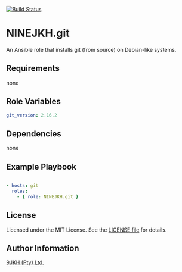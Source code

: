 [![Build Status](https://travis-ci.org/NINEJKH/ansible-role-git.svg?branch=master)](https://travis-ci.org/NINEJKH/ansible-role-git)

# NINEJKH.git

An Ansible role that installs git (from source) on Debian-like systems.

## Requirements

none

## Role Variables

```yaml
git_version: 2.16.2
```

## Dependencies

none

## Example Playbook

```yaml

- hosts: git
  roles:
    - { role: NINEJKH.git }
```

## License

Licensed under the MIT License. See the [LICENSE file](LICENSE) for details.

## Author Information

[9JKH (Pty) Ltd.](https://9jkh.co.za)
